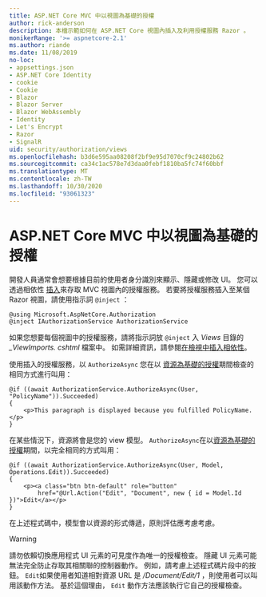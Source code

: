 ```yaml
---
title: ASP.NET Core MVC 中以視圖為基礎的授權
author: rick-anderson
description: 本檔示範如何在 ASP.NET Core 視圖內插入及利用授權服務 Razor 。
monikerRange: '>= aspnetcore-2.1'
ms.author: riande
ms.date: 11/08/2019
no-loc:
- appsettings.json
- ASP.NET Core Identity
- cookie
- Cookie
- Blazor
- Blazor Server
- Blazor WebAssembly
- Identity
- Let's Encrypt
- Razor
- SignalR
uid: security/authorization/views
ms.openlocfilehash: b3d6e595aa08208f2bf9e95d7070cf9c24802b62
ms.sourcegitcommit: ca34c1ac578e7d3daa0febf1810ba5fc74f60bbf
ms.translationtype: MT
ms.contentlocale: zh-TW
ms.lasthandoff: 10/30/2020
ms.locfileid: "93061323"
---
```

# <a name="view-based-authorization-in-aspnet-core-mvc"></a>ASP.NET Core MVC 中以視圖為基礎的授權

開發人員通常會想要根據目前的使用者身分識別來顯示、隱藏或修改 UI。 您可以透過相依性 [插入](xref:fundamentals/dependency-injection)來存取 MVC 視圖內的授權服務。 若要將授權服務插入至某個 Razor 視圖，請使用指示詞 `@inject` ：

```cshtml
@using Microsoft.AspNetCore.Authorization
@inject IAuthorizationService AuthorizationService
```

如果您想要每個視圖中的授權服務，請將指示詞放 `@inject` 入 *Views* 目錄的 *_ViewImports. cshtml* 檔案中。 如需詳細資訊，請參閱[在檢視中插入相依性](xref:mvc/views/dependency-injection)。

使用插入的授權服務，以 `AuthorizeAsync` 您在以 [資源為基礎的授權](xref:security/authorization/resourcebased#security-authorization-resource-based-imperative)期間檢查的相同方式進行叫用：

```cshtml
@if ((await AuthorizationService.AuthorizeAsync(User, "PolicyName")).Succeeded)
{
    <p>This paragraph is displayed because you fulfilled PolicyName.</p>
}
```

在某些情況下，資源將會是您的 view 模型。 `AuthorizeAsync`在以[資源為基礎的授權](xref:security/authorization/resourcebased#security-authorization-resource-based-imperative)期間，以完全相同的方式叫用：

```cshtml
@if ((await AuthorizationService.AuthorizeAsync(User, Model, Operations.Edit)).Succeeded)
{
    <p><a class="btn btn-default" role="button"
        href="@Url.Action("Edit", "Document", new { id = Model.Id })">Edit</a></p>
}
```

在上述程式碼中，模型會以資源的形式傳遞，原則評估應考慮考慮。

> [!WARNING]
> 請勿依賴切換應用程式 UI 元素的可見度作為唯一的授權檢查。 隱藏 UI 元素可能無法完全防止存取其相關聯的控制器動作。 例如，請考慮上述程式碼片段中的按鈕。 `Edit`如果使用者知道相對資源 URL 是 */Document/Edit/1* ，則使用者可以叫用該動作方法。 基於這個理由， `Edit` 動作方法應該執行它自己的授權檢查。

